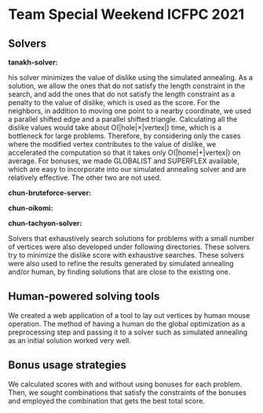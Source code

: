 # Team Special Weekend ICFPC 2021

## Solvers

**tanakh-solver:**

his solver minimizes the value of dislike using the simulated annealing. As a
solution, we allow the ones that do not satisfy the length constraint in the
search, and add the ones that do not satisfy the length constraint as a penalty
to the value of dislike, which is used as the score. For the neighbors, in
addition to moving one point to a nearby coordinate, we used a parallel shifted
edge and a parallel shifted triangle. Calculating all the dislike values would
take about O(|hole|×|vertex|) time, which is a bottleneck for large problems.
Therefore, by considering only the cases where the modified vertex contributes
to the value of dislike, we accelerated the computation so that it takes only
O(|home|+|vertex|) on average. For bonuses, we made GLOBALIST and SUPERFLEX
available, which are easy to incorporate into our simulated annealing solver and
are relatively effective. The other two are not used.

**chun-bruteforce-server:**

**chun-oikomi:**

**chun-tachyon-solver:**

Solvers that exhaustively search solutions for problems with a small number of
vertices were also developed under following directories. These solvers try to
minimize the dislike score with exhaustive searches. These solvers were also
used to refine the results generated by simulated annealing and/or human,  by
finding solutions that are close to the existing one.

## Human-powered solving tools

We created a web application of a tool to lay out vertices by human mouse
operation. The method of having a human do the global optimization as a
preprocessing step and passing it to a solver such as simulated annealing as an
initial solution worked very well.

## Bonus usage strategies

We calculated scores with and without using bonuses for each problem. Then, we
sought combinations that satisfy the constraints of the bonuses and employed the
combination that gets the best total score.

